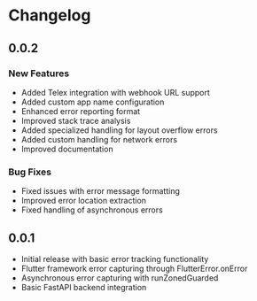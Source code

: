 # Changelog

## 0.0.2

### New Features
- Added Telex integration with webhook URL support
- Added custom app name configuration
- Enhanced error reporting format
- Improved stack trace analysis
- Added specialized handling for layout overflow errors
- Added custom handling for network errors
- Improved documentation

### Bug Fixes
- Fixed issues with error message formatting
- Improved error location extraction
- Fixed handling of asynchronous errors

## 0.0.1

* Initial release with basic error tracking functionality
* Flutter framework error capturing through FlutterError.onError
* Asynchronous error capturing with runZonedGuarded
* Basic FastAPI backend integration